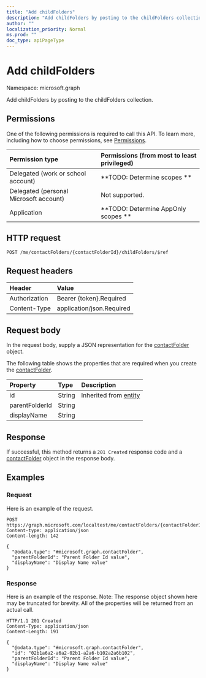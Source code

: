 ```yaml
---
title: "Add childFolders"
description: "Add childFolders by posting to the childFolders collection."
author: ""
localization_priority: Normal
ms.prod: ""
doc_type: apiPageType
---
```


# Add childFolders

Namespace: microsoft.graph

Add childFolders by posting to the childFolders collection.

## Permissions
One of the following permissions is required to call this API. To learn more, including how to choose permissions, see [Permissions](/concepts/permissions-reference.md).

|Permission type|Permissions (from most to least privileged)|
|:---|:---|
|Delegated (work or school account)|**TODO: Determine scopes **|
|Delegated (personal Microsoft account)|Not supported.|
|Application|**TODO: Determine AppOnly scopes **|

## HTTP request
<!-- {
  "blockType": "ignored"
}
-->
``` http
POST /me/contactFolders/{contactFolderId}/childFolders/$ref
```

## Request headers
|Header|Value|
|:---|:---|
|Authorization|Bearer {token}.Required|
|Content-Type|application/json.Required|

## Request body
In the request body, supply a JSON representation for the [contactFolder](../resources/contactfolder.md) object.

The following table shows the properties that are required when you create the [contactFolder](../resources/contactfolder.md).

|Property|Type|Description|
|:---|:---|:---|
|id|String| Inherited from [entity](../resources/entity.md)|
|parentFolderId|String||
|displayName|String||



## Response
If successful, this method returns a `201 Created` response code and a [contactFolder](../resources/contactfolder.md) object in the response body.

## Examples

### Request
Here is an example of the request.
<!-- {
  "blockType": "request",
  "name": "create_contactfolder_from_"
}
-->
``` http
POST https://graph.microsoft.com/localtest/me/contactFolders/{contactFolderId}/childFolders
Content-type: application/json
Content-length: 142

{
  "@odata.type": "#microsoft.graph.contactFolder",
  "parentFolderId": "Parent Folder Id value",
  "displayName": "Display Name value"
}
```

### Response
Here is an example of the response. Note: The response object shown here may be truncated for brevity. All of the properties will be returned from an actual call.
<!-- {
  "blockType": "response",
  "truncated": true,
  "@odata.type": "microsoft.graph.contactfolder"
}
-->
``` http
HTTP/1.1 201 Created
Content-Type: application/json
Content-Length: 191

{
  "@odata.type": "#microsoft.graph.contactFolder",
  "id": "02b1a6a2-a6a2-02b1-a2a6-b102a2a6b102",
  "parentFolderId": "Parent Folder Id value",
  "displayName": "Display Name value"
}
```

